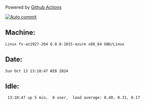 Powered by [Github Actions](https://github.com/features/actions)

[![Auto commit](https://github.com/hiage/workstation/workflows/Auto%20commit/badge.svg)](https://github.com/hiage/workstation/actions?query=workflow%3A%22Auto+commit%22)

## Machine:
```
Linux fv-az1927-264 6.8.0-1015-azure x86_64 GNU/Linux
```
## Date:
```
Sun Oct 13 13:10:47 WIB 2024
```
## Idle:
```
 13:10:47 up 5 min,  0 user,  load average: 0.40, 0.31, 0.17
```
